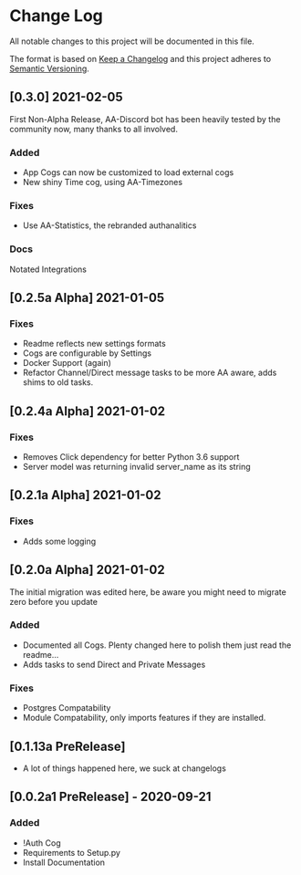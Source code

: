 # Change Log

All notable changes to this project will be documented in this file.

The format is based on [Keep a Changelog](http://keepachangelog.com/)
and this project adheres to [Semantic Versioning](http://semver.org/).

## [0.3.0] 2021-02-05
First Non-Alpha Release, AA-Discord bot has been heavily tested by the community now, many thanks to all involved.
### Added
* App Cogs can now be customized to load external cogs
* New shiny Time cog, using AA-Timezones
### Fixes
* Use AA-Statistics, the rebranded authanalitics

### Docs
Notated Integrations
## [0.2.5a Alpha] 2021-01-05
### Fixes
* Readme reflects new settings formats
* Cogs are configurable by Settings
* Docker Support (again)
* Refactor Channel/Direct message tasks to be more AA aware, adds shims to old tasks.

## [0.2.4a Alpha] 2021-01-02
### Fixes
* Removes Click dependency for better Python 3.6 support
* Server model was returning invalid server_name as its string

## [0.2.1a Alpha] 2021-01-02
### Fixes
* Adds some logging

## [0.2.0a Alpha] 2021-01-02
The initial migration was edited here, be aware you might need to migrate zero before you update
### Added
* Documented all Cogs. Plenty changed here to polish them just read the readme...
* Adds tasks to send Direct and Private Messages
### Fixes
* Postgres Compatability 
* Module Compatability, only imports features if they are installed.

## [0.1.13a PreRelease]
* A lot of things happened here, we suck at changelogs

## [0.0.2a1 PreRelease] - 2020-09-21

### Added
* !Auth Cog
* Requirements to Setup.py
* Install Documentation
